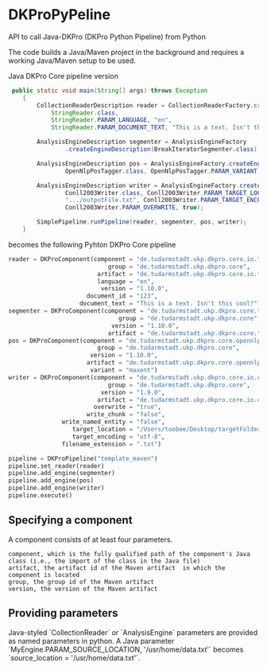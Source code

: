 # DKProPyPeline
API to call Java-DKPro (DKPro Python Pipeline) from Python

The code builds a Java/Maven project in the background and requires a working Java/Maven setup to be used.

Java DKPro Core pipeline version
```java
 public static void main(String[] args) throws Exception
    {
        CollectionReaderDescription reader = CollectionReaderFactory.createReaderDescription(
            StringReader.class, 
            StringReader.PARAM_LANGUAGE, "en",
            StringReader.PARAM_DOCUMENT_TEXT, "This is a text. Isn't this cool?");

        AnalysisEngineDescription segmenter = AnalysisEngineFactory
                .createEngineDescription(BreakIteratorSegmenter.class);

        AnalysisEngineDescription pos = AnalysisEngineFactory.createEngineDescription(
                OpenNlpPosTagger.class, OpenNlpPosTagger.PARAM_VARIANT, "maxent");

        AnalysisEngineDescription writer = AnalysisEngineFactory.createEngineDescription(
                Conll2003Writer.class, Conll2003Writer.PARAM_TARGET_LOCATION,
                ".../outputFile.txt", Conll2003Writer.PARAM_TARGET_ENCODING, "utf-8",
                Conll2003Writer.PARAM_OVERWRITE, true);

        SimplePipeline.runPipeline(reader, segmenter, pos, writer);
    }
```

becomes the following Pyhton DKPro Core pipeline

```python
reader = DKProComponent(component = "de.tudarmstadt.ukp.dkpro.core.io.text.StringReader", 
					        group = "de.tudarmstadt.ukp.dkpro.core",
					     artifact = "de.tudarmstadt.ukp.dkpro.core.io.text-asl",
					     language = "en", 
					      version = "1.10.0",
					  document_id = "123",
				    document_text = "This is a text. Isn't this cool?")
segmenter = DKProComponent(component = "de.tudarmstadt.ukp.dkpro.core.tokit.BreakIteratorSegmenter",
					           group = "de.tudarmstadt.ukp.dkpro.core",
					         version = "1.10.0",
					        artifact = "de.tudarmstadt.ukp.dkpro.core.tokit-asl")
pos = DKProComponent(component = "de.tudarmstadt.ukp.dkpro.core.opennlp.OpenNlpPosTagger", 
				         group = "de.tudarmstadt.ukp.dkpro.core",
				       version = "1.10.0",
				      artifact = "de.tudarmstadt.ukp.dkpro.core.opennlp-asl",
				       variant = "maxent")
writer = DKProComponent(component = "de.tudarmstadt.ukp.dkpro.core.io.conll.Conll2003Writer", 
				            group = "de.tudarmstadt.ukp.dkpro.core",
				          version = "1.9.0",
				         artifact = "de.tudarmstadt.ukp.dkpro.core.io.conll-asl",
				        overwrite = "true",
				      write_chunk = "false",
			   write_named_entity = "false",
				  target_location = "/Users/toobee/Desktop/targetFolderConll",
				  target_encoding = "utf-8",
			   filename_extension = ".txt")

pipeline = DKProPipeline("template_maven")
pipeline.set_reader(reader)
pipeline.add_engine(segmenter)
pipeline.add_engine(pos)
pipeline.add_engine(writer)
pipeline.execute()
```

<h2>Specifying a component</h2>
A component consists of at least four parameters. 

```
component, which is the fully qualified path of the component's Java class (i.e., the import of the class in the Java file)
artifact, the artifact id of the Maven artifact  in which the component is located
group, the group id of the Maven artifact
version, the version of the Maven artifact
```

<h2>Providing parameters</h2>
Java-styled `CollectionReader` or `AnalysisEngine` parameters are provided as named parameters in python. A Java parameter `MyEngine.PARAM_SOURCE_LOCATION, '/usr/home/data.txt'` becomes `source_location = '/usr/home/data.txt'`.
